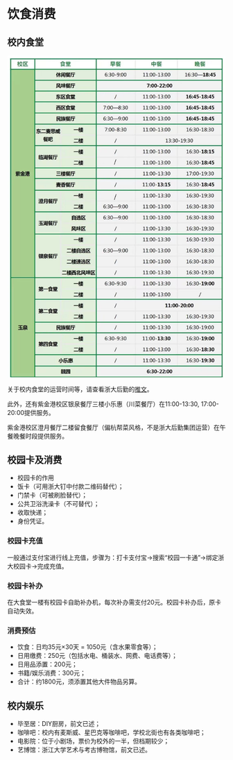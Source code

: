 # 饮食消费

## 校内食堂

![Alt text](../assets/canteen.jpg)

关于校内食堂的运营时间等，请查看浙大后勤的[推文](https://mp.weixin.qq.com/s/T-2XPmh5olohjkS7EZJa-Q)。

此外，还有紫金港校区银泉餐厅三楼小乐惠（川菜餐厅）在11:00-13:30, 17:00-20:00提供服务。

紫金港校区澄月餐厅二楼留食餐厅（偏杭帮菜风格，不是浙大后勤集团运营）在午餐晚餐时段提供服务。

## 校园卡及消费

- 校园卡的作用
- 饭卡（可用浙大钉中付款二维码替代）；
- 门禁卡（可被刷脸替代）；
- 公共卫浴洗澡卡（不可替代）；
- 收取快递；
- 身份凭证。

### 校园卡充值

一般通过支付宝进行线上充值，步骤为：打卡支付宝→搜索“校园一卡通”→绑定浙大校园卡→完成充值。

### 校园卡补办

在大食堂一楼有校园卡自助补办机，每次补办需支付20元。校园卡补办后，原卡自动失效。

### 消费预估

- 饮食：日均35元×30天 = 1050元（含水果零食等）；
- 日用缴费：250元（包括水电、桶装水、网费、电话费等）；
- 日用品添置：200元；
- 书籍/娱乐消费：300元；
- 合计：约1800元，须添置其他大件物品另算。

## 校内娱乐

- 毕至居：DIY厨房，前文已述；
- 咖啡吧：校内有麦斯威、星巴克等咖啡吧，学校北街也有各类咖啡吧；
- 电影院：位于小剧场，票价为校外的一半，但档期较少；
- 艺博馆：浙江大学艺术与考古博物馆，前文已述。
